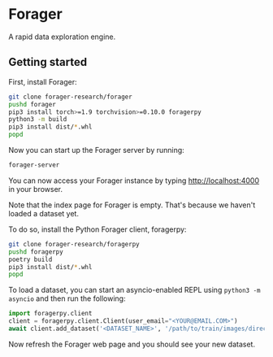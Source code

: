 # Forager
A rapid data exploration engine.

## Getting started

First, install Forager:
```bash
git clone forager-research/forager
pushd forager
pip3 install torch>=1.9 torchvision>=0.10.0 foragerpy
python3 -m build
pip3 install dist/*.whl
popd 
```

Now you can start up the Forager server by running:
```bash
forager-server
```

You can now access your Forager instance by typing [http://localhost:4000](http://localhost:4000) in your browser.

Note that the index page for Forager is empty. That's because we haven't loaded a dataset yet.

To do so, install the Python Forager client, foragerpy:

```bash
git clone forager-research/foragerpy
pushd foragerpy
poetry build
pip3 install dist/*.whl
popd
```

To load a dataset, you can start an asyncio-enabled REPL using `python3 -m asyncio` and then run the following:

```python
import foragerpy.client
client = foragerpy.client.Client(user_email="<YOUR@EMAIL.COM>")
await client.add_dataset('<DATASET_NAME>', '/path/to/train/images/directory, '/path/to/val/images/directory')
```

Now refresh the Forager web page and you should see your new dataset.
